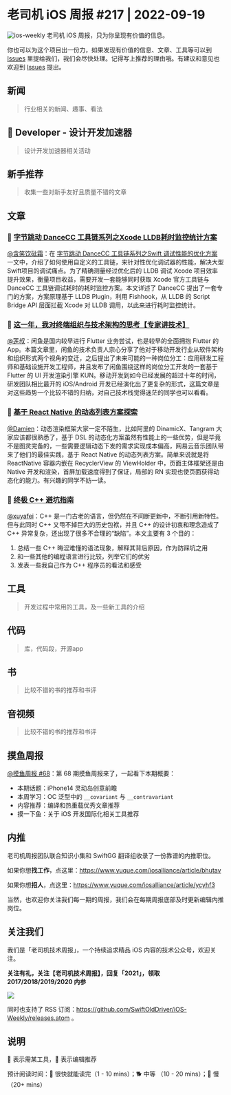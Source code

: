 # 老司机 iOS 周报 #217 | 2022-09-19

![ios-weekly](https://github.com/SwiftOldDriver/iOS-Weekly/blob/master/assets/ios-weekly.png?raw=true)
老司机 iOS 周报，只为你呈现有价值的信息。

你也可以为这个项目出一份力，如果发现有价值的信息、文章、工具等可以到 [Issues](https://github.com/SwiftOldDriver/iOS-Weekly/issues) 里提给我们，我们会尽快处理。记得写上推荐的理由哦。有建议和意见也欢迎到 [Issues](https://github.com/SwiftOldDriver/iOS-Weekly/issues) 提出。

## 新闻

> 行业相关的新闻、趣事、看法

##  Developer - 设计开发加速器

> 设计开发加速器相关活动

## 新手推荐

> 收集一些对新手友好且质量不错的文章

## 文章

### 🐢 [字节跳动 DanceCC 工具链系列之Xcode LLDB耗时监控统计方案](https://mp.weixin.qq.com/s/4DgbZosBit-kTVhYMwRlHw)

[@含笑饮砒霜](https://weibo.com/chinafishnews/)：在 [字节跳动 DanceCC 工具链系列之Swift 调试性能的优化方案](https://blog.csdn.net/YZcoder/article/details/124684083) 一文中，介绍了如何使用自定义的工具链，来针对性优化调试器的性能，解决大型Swift项目的调试痛点。为了精确测量经过优化后的 LLDB 调试 Xcode 项目效率提升效果，衡量项目收益，需要开发一套能够同时获取 Xcode 官方工具链与 DanceCC 工具链调试耗时的耗时监控方案。本文详述了 DanceCC 提出了一套专门的方案，方案原理基于 LLDB Plugin，利用 Fishhook，从 LLDB 的 Script Bridge API 层面拦截 Xcode 对 LLDB 调用，以此来进行耗时监控统计。


### 🐢 [这一年，我对终端组织与技术架构的思考【专家讲技术】](https://mp.weixin.qq.com/s/BGGsuYrlojMfTqfTo71VZg)

[@莲叔](http://aaaron7.github.io/)：闲鱼是国内较早进行 Flutter 业务尝试，也是较早的全面拥抱 Flutter 的 App。本篇文章里，闲鱼的技术负责人宗心分享了他对于移动开发行业从软件架构和组织形式两个视角的变迁，之后提出了未来可能的一种岗位分工：应用研发工程师和基础设施开发工程师，并且发布了闲鱼围绕这样的岗位分工开发的一套基于 Flutter 的 UI 开发渲染引擎 KUN。移动开发到如今已经发展的超过十年的时间，研发团队相比最开的 iOS/Android 开发已经演化出了更复杂的形式，这篇文章是对这些趋势一个比较不错的归纳，对自己技术栈觉得迷茫的同学也可以看看。


### 🐎 [基于 React Native 的动态列表方案探索](https://mp.weixin.qq.com/s/5Oa45FN3SECveu6_N89k2A)

[@Damien](https://github.com/ZengyiMa)：动态渲染框架大家一定不陌生，比如阿里的 DinamicX、Tangram 大家应该都很熟悉了，基于 DSL 的动态化方案虽然有性能上的一些优势，但是毕竟不是图灵完备的，一些需要逻辑动态下发的需求实现成本偏高，网易云音乐团队带来了他们的最佳实践，基于 React Native 的动态列表方案。简单来说就是将 ReactNative 容器内嵌在 RecyclerView 的 ViewHolder 中，页面主体框架还是由 Native 开发和渲染，首屏加载速度得到了保证，局部的 RN 实现也使页面获得动态化的能力。有兴趣的同学不妨一读。

### 🐢 [终极 C++ 避坑指南](https://mp.weixin.qq.com/s/Isr5-FojMTRK36g-Gh2_yQ)

[@xuyafei](http://github.com/xiaofei86)：C++ 是一门古老的语言，但仍然在不间断更新中，不断引用新特性。但与此同时 C++ 又甩不掉巨大的历史包袱，并且 C++ 的设计初衷和理念造成了 C++ 异常复杂，还出现了很多不合理的“缺陷”。本文主要有 3 个目的：
1. 总结一些 C++ 晦涩难懂的语法现象，解释其背后原因，作为防踩坑之用
2. 和一些其他的编程语言进行比较，列举它们的优劣
3. 发表一些我自己作为 C++ 程序员的看法和感受

## 工具

> 开发过程中常用的工具，及一些新工具的介绍

## 代码

> 库，代码段，开源app

## 书

> 比较不错的书的推荐和书评

## 音视频

> 比较不错的书的推荐和书评

## 摸鱼周报

[@摸鱼周报 #68](https://mp.weixin.qq.com/s/YNukagI-VTOsIkhlYM6dEQ)：第 68 期摸鱼周报来了，一起看下本期概要：

* 本期话题：iPhone14 灵动岛创意前瞻
* 本周学习：OC 泛型中的  `__covariant`  与 `__contravariant`
* 内容推荐：编译和热重载优秀文章推荐
* 摸一下鱼：关于 iOS 开发国际化相关工具推荐

## 内推

老司机周报团队联合知识小集和 SwiftGG 翻译组收录了一份靠谱的内推职位。

如果你想**找工作**，点这里：https://www.yuque.com/iosalliance/article/bhutav

如果你想**招人**，点这里：https://www.yuque.com/iosalliance/article/ycyhf3

当然，也欢迎你关注我们每一期的周报，我们会在每期周报底部及时更新编辑内推岗位。

## 关注我们

我们是「老司机技术周报」，一个持续追求精品 iOS 内容的技术公众号，欢迎关注。

**关注有礼，关注【老司机技术周报】，回复「2021」，领取 2017/2018/2019/2020 内参**

![](https://github.com/SwiftOldDriver/iOS-Weekly/blob/master/assets/qrcode_for_wechat.jpg?raw=true)

同时也支持了 RSS 订阅：https://github.com/SwiftOldDriver/iOS-Weekly/releases.atom 。

## 说明

🚧 表示需某工具，🌟 表示编辑推荐

预计阅读时间：🐎 很快就能读完（1 - 10 mins）；🐕 中等 （10 - 20 mins）；🐢 慢（20+ mins）
